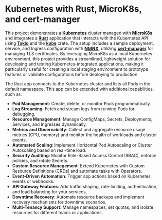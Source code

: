 # Kubernetes with Rust, MicroK8s, and cert-manager

This project demonstrates a [**Kubernetes**](https://kubernetes.io/) cluster managed with [**MicroK8s**](https://microk8s.io/) and integrates a [**Rust**](https://www.rust-lang.org/) application that interacts with the Kubernetes API using [**Tokio**](https://tokio.rs/) and the [**kube**](https://kube.rs/) crate. The setup includes a sample deployment, service, and Ingress configuration with [**NGINX**](https://nginx.org/), utilizing [**cert-manager**](https://cert-manager.io/) for managing TLS certificates. By leveraging MicroK8s as a local Kubernetes environment, this project provides a streamlined, lightweight solution for developing and testing Kubernetes-integrated applications, making it particularly useful for creating a local staging environment to prototype features or validate configurations before deploying to production.

The Rust app connects to the Kubernetes cluster and lists all Pods in the default namespace. This app can be extended with additional capabilities, such as:

- **Pod Management**: Create, delete, or monitor Pods programmatically.
- **Log Streaming**: Fetch and stream logs from running Pods for debugging.
- **Resource Management**: Manage ConfigMaps, Secrets, Deployments, Services, and Ingresses dynamically.
- **Metrics and Observability**: Collect and aggregate resource usage metrics (CPU, memory) and monitor the health of workloads and cluster events.
- **Automated Scaling**: Implement Horizontal Pod Autoscaling or Cluster Autoscaling based on real-time load.
- **Security Auditing**: Monitor Role-Based Access Control (RBAC), enforce policies, and rotate Secrets.
- **Custom Resource Management**: Extend Kubernetes with Custom Resource Definitions (CRDs) and automate tasks with Operators.
- **Event-Driven Automation**: Trigger app actions based on Kubernetes events or webhooks.
- **API Gateway Features**: Add traffic shaping, rate-limiting, authentication, and load balancing for your services.
- **Downtime Recovery**: Automate resource backups and implement recovery mechanisms for downtime scenarios.
- **Multi-Tenancy Support**: Manage namespaces, set quotas, and isolate resources for different teams or applications.
